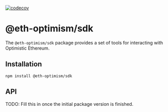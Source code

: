 [![codecov](https://codecov.io/gh/ethereum-optimism/optimism/branch/master/graph/badge.svg?token=0VTG7PG7YR&flag=sdk)](https://codecov.io/gh/ethereum-optimism/optimism)

# @eth-optimism/sdk

The `@eth-optimism/sdk` package provides a set of tools for interacting with Optimistic Ethereum.

## Installation

```
npm install @eth-optimism/sdk
```

## API

TODO: Fill this in once the initial package version is finished.
